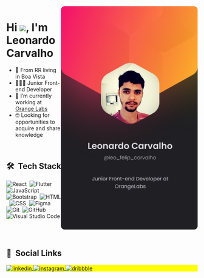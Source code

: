 <img align="right" height="590em" src="Profile (1).png"/>

<h1 align="left">Hi <img src="https://raw.githubusercontent.com/kaueMarques/kaueMarques/master/hi.gif" width="30px">, I'm Leonardo Carvalho</h1>

- 📍 From RR living in Boa Vista
- 🧑🏽‍💻 Junior Front-end Developer
- 🔭 I’m currently working at [Orange Labs](https://orangelabs.com.br)
- 🤓 Looking for opportunities to acquire and share knowledge

<br>

## 🛠 &nbsp;Tech Stack

![React](https://img.shields.io/badge/-React-05122A?style=flat&logo=react)&nbsp;
![Flutter](https://img.shields.io/badge/-Flutter-05122A?style=flat&logo=flutter)&nbsp;
![JavaScript](https://img.shields.io/badge/-JavaScript-05122A?style=flat&logo=javascript)&nbsp;
![Bootstrap](https://img.shields.io/badge/-Bootstrap-05122A?style=flat&logo=bootstrap)&nbsp;
![HTML](https://img.shields.io/badge/-HTML-05122A?style=flat&logo=HTML5)&nbsp;
![CSS](https://img.shields.io/badge/-CSS-05122A?style=flat&logo=CSS3&logoColor=1572B6)&nbsp;
![Figma](https://img.shields.io/badge/-Figma-05122A?style=flat&logo=figma)&nbsp;
![Git](https://img.shields.io/badge/-Git-05122A?style=flat&logo=git)&nbsp;
![GitHub](https://img.shields.io/badge/-GitHub-05122A?style=flat&logo=github)&nbsp;
![Visual Studio Code](https://img.shields.io/badge/-Visual%20Studio%20Code-05122A?style=flat&logo=visual-studio-code&logoColor=007ACC)&nbsp;


<br>

## 🤩 &nbsp;Social Links

<p align="left" style="background:yellow">

<a href="https://linkedin.com/in/leonardo-f-carvalho/" target="_blank">
  <img align="center" src="https://img.shields.io/badge/-Leonardo Carvalho-05122A?style=flat&logo=linkedin" alt="linkedin"/>
</a>
<a href="https://www.instagram.com/leo_felip_carvalho/" target="_blank">
 <img align="center" src="https://img.shields.io/badge/-@leo_felip_carvalho-05122A?style=flat&logo=instagram" alt="instagram"/>
</a>
  <a href="https://dribbble.com/leonardocarvalho" target="_blank">
 <img align="center" src="https://img.shields.io/badge/-leonardocarvalho-05122A?style=flat&logo=dribbble" alt="dribbble"/>
</a>
</p>
